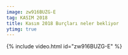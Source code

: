 ```yaml
---
image: zw916BUZG-E
tag: KASIM 2018
title: Kasım 2018 Burçları neler bekliyor
ytimg: true
---
```

{% include video.html id="zw916BUZG-E" %}
